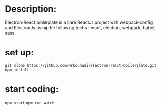 # Description:
Electron-React boilerplate is a bare ReactJs project with webpack-config and ElectronJs using the following techs : react, electron, webpack, babel, sass.

# set up:
`git clone https://github.com/Mrkouhadi/electron-react-boilerplate.git`
`npm install`

# start coding:
`npm start`
`npm run watch`
